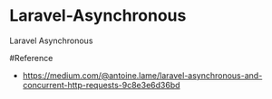 # Laravel-Asynchronous
Laravel Asynchronous

#Reference 
- https://medium.com/@antoine.lame/laravel-asynchronous-and-concurrent-http-requests-9c8e3e6d36bd
